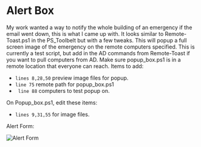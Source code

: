 # Alert Box

My work wanted a way to notify the whole building of an emergency if the email went down, this is what I came up with. It looks similar to Remote-Toast.ps1 in the PS_Toolbelt but with a few tweaks. This will popup a full screen image of the emergency on the remote computers specified. This is currently a test script, but add in the AD commands from Remote-Toast if you want to pull computers from AD. Make sure popup_box.ps1 is in a remote location that everyone can reach. Items to add: 
* `lines 8,28,50` preview image files for popup.
* `line 75` remote path for popup_box.ps1
* ` line 88` computers to test popup on.

On Popup_box.ps1, edit these items: 

* `lines 9,31,55` for image files.

Alert Form: 

![Alert Form][logo]

[logo]: https://github.com/RyanDeleurme/PowerShell_Toolbelt/tree/master/images/alert_form.PNG